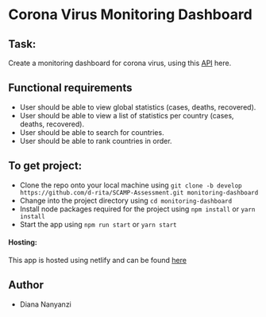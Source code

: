 # Corona Virus Monitoring Dashboard

## Task:
Create a monitoring dashboard for corona virus, using this [API](https://documenter.getpostman.com/view/10808728/SzS8rjbc?version=latest) here.

## Functional requirements
- User should be able to view global statistics (cases, deaths, recovered).
- User should be able to view a list of statistics per country (cases, deaths, recovered).
- User should be able to search for countries.
- User should be able to rank countries in order.

## To get project:
- Clone the repo onto your local machine using `git clone -b develop https://github.com/d-rita/SCAMP-Assessment.git monitoring-dashboard` 
- Change into the project directory using `cd monitoring-dashboard`
- Install node packages required for the project using `npm install` or `yarn install`
- Start the app using `npm run start` or `yarn start`

#### Hosting:
This app is hosted using netlify and can be found [here](https://dritacoviddashboard.netlify.app/)

## Author
* Diana Nanyanzi
